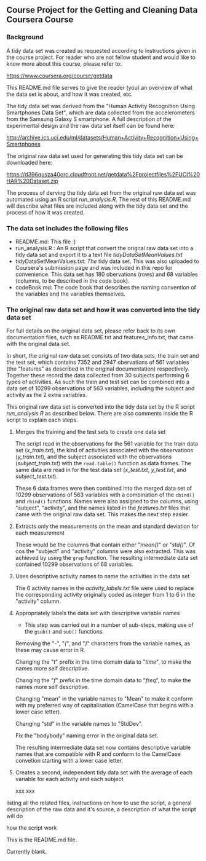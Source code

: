## Course Project for the Getting and Cleaning Data Coursera Course

### Background

A tidy data set was created as requested according to instructions given in the course project. For reader who are not fellow student and would like to know more about this course, please refer to:

https://www.coursera.org/course/getdata

This README.md file serves to give the reader (you) an overview of what the data set is about, and how it was created, etc.

The tidy data set was derived from the "Human Activity Recognition Using Smartphones Data Set", which are data collected from the accelerometers from the Samsung Galaxy S smartphone. A full description of the experimental design and the raw data set itself can be found here:

http://archive.ics.uci.edu/ml/datasets/Human+Activity+Recognition+Using+Smartphones

The original raw data set used for generating this tidy data set can be downloaded here:

https://d396qusza40orc.cloudfront.net/getdata%2Fprojectfiles%2FUCI%20HAR%20Dataset.zip

The process of derving the tidy data set from the original raw data set was automated using an R script *run_analysis.R*. The rest of this README.md will describe what files are included along with the tidy data set and the process of how it was created.

### The data set includes the following files

- README.md: This file :)
- run_analysis.R : An R script that convert the orignal raw data set into a tidy data set and export it to a text file *tidyDataSetMeanValues.txt*
- tidyDataSetMeanValues.txt: *The* tidy data set. This was also uploaded to Coursera's submission page and was included in this repo for convenience. This data set has 180 obervations (rows) and 68 variables (columns, to be described in the code book).
- codeBook.md: The code book that describes the naming convention of the variables and the variables themselves.
 
### The original raw data set and how it was converted into the tidy data set

For full details on the original data set, please refer back to its own documentation files, such as README.txt and features_info.txt, that came with the original data set.

In short, the original raw data set consists of two data sets, the train set and the test set, which contains 7352 and 2947 obervations of 561 variables (the "features" as described in the original documentation) respectively. Together these record the data collected from 30 subjects performing 6 types of activities. As such the train and test set can be combined into a data set of 10299 observations of 563 variables, including the subject and activity as the 2 extra variables.

This original raw data set is converted into the tidy data set by the R script *run_analysis.R* as described below. There are also comments inside the R script to explain each steps.

1. Merges the training and the test sets to create one data set

    The script read in the observations for the 561 variable for the train data set (*x_train.txt*), the kind of activities associated with the observations (*y_train.txt*), and the subject associated with the observations (*subject_train.txt*) with the `read.table()` function as data frames. The same data are read in for the test data set (*x_test.txt*, *y_test.txt*, and *subject_test.txt*).

    These 6 data frames were then combined into the merged data set of 10299 observations of 563 variables with a combination of the `cbind()` and `rbind()` functions. Names were also assigned to the columns, using "subject", "activity", and the names listed in the *features.txt* files that came with the original raw data set. This makes the next step easier.

2. Extracts only the measurements on the mean and standard deviation for each measurement

    These would be the columns that contain either "*mean()*" or "*std()*". Of cos the "subject" and "activity" columns were also extracted. This was achieved by using the `grep` function. The resulting intermediate data set contained 10299 observations of 68 variables.

3. Uses descriptive activity names to name the activities in the data set

    The 6 activity names in the *activity_labels.txt* file were used to replace the corresponding activity originally coded as integer from 1 to 6 in the "activity" column.

4. Appropriately labels the data set with descriptive variable names
 
    * This step was carried out in a number of sub-steps, making use of the `gsub()` and `sub()` functions.  
 
   Removing the "*-*", "*(*", and "*)*" characters from the variable names, as these may cause error in R.  
 
   Changing the "*t*" prefix in the time domain data to "*time*", to make the names more self descriptive.  
 
   Changing the "*f*" prefix in the time domain data to "*freq*", to make the names more self descriptive.  
 
   Changing "mean" in the variable names to "Mean" to make it conform with my preferred way of capitalisation (CamelCase that begins with a lower case letter).  
 
   Changing "std" in the variable names to "StdDev".  
 
   Fix the "bodybody" naming error in the original data set.  
 
   The resulting intermediate data set now contains descriptive variable names that are compatible with R and conform to the CamelCase convetion starting with a lower case letter.  
 
 
5. Creates a second, independent tidy data set with the average of each variable for each activity and each subject  

   xxx xxx


listing all the related files, 
instructions on how to use the script, 
a general description of the raw data and it's source, 
a description of what the script will do



how the script work


This is the README.md file.

Currently blank.
